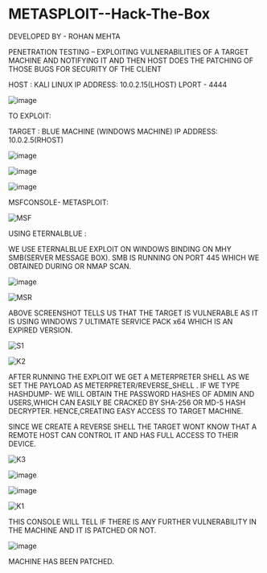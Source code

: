 # METASPLOIT--Hack-The-Box

DEVELOPED BY - ROHAN MEHTA


PENETRATION TESTING – EXPLOITING VULNERABILITIES OF A TARGET MACHINE AND NOTIFYING IT AND THEN HOST DOES THE PATCHING OF THOSE BUGS FOR SECURITY OF THE CLIENT  

HOST : KALI LINUX 
IP ADDRESS: 10.0.2.15(LHOST) 
LPORT - 4444 

 ![image](https://user-images.githubusercontent.com/62021583/187677270-538c54e8-df2b-4979-8e24-85a345c625d9.png)

 
   
TO EXPLOIT: 
 
TARGET : BLUE MACHINE 
(WINDOWS MACHINE) 
IP ADDRESS: 10.0.2.5(RHOST) 
 
 ![image](https://user-images.githubusercontent.com/62021583/187677640-0d36b1fd-e4ae-4bcb-b6b6-853695996b57.png)

![image](https://user-images.githubusercontent.com/62021583/187677727-eaf0f62f-5580-49d8-8815-0e9924ac60bf.png)

![image](https://user-images.githubusercontent.com/62021583/187677768-1674d4e8-efe6-4723-a5ce-6236b4876039.png)

  
MSFCONSOLE- METASPLOIT: 
  
![MSF](https://user-images.githubusercontent.com/62021583/187682038-4e11289c-9974-47d7-a798-73b6ff06d200.jpg)


USING ETERNALBLUE : 
 
WE USE ETERNALBLUE EXPLOIT ON WINDOWS BINDING ON MHY SMB(SERVER MESSAGE BOX). 
SMB IS RUNNING ON PORT 445 WHICH WE OBTAINED DURING OR NMAP SCAN. 

![image](https://user-images.githubusercontent.com/62021583/187677887-48579da9-5e33-4839-b3fd-47bc0e1865e4.png)

![MSR](https://user-images.githubusercontent.com/62021583/187682063-4296c7b9-928d-44fc-b30a-f48e256aa3bf.jpg)


ABOVE SCREENSHOT TELLS US THAT THE TARGET IS VULNERABLE AS IT IS USING WINDOWS 7 ULTIMATE SERVICE PACK x64 WHICH IS AN EXPIRED VERSION. 

![S1](https://user-images.githubusercontent.com/62021583/187684886-d1fb6317-5c55-4595-8f09-c2a875668f39.jpg)


![K2](https://user-images.githubusercontent.com/62021583/187683249-45fc337b-6808-49d8-854b-3d416a779a70.jpg)

 
AFTER RUNNING THE EXPLOIT WE GET A METERPRETER SHELL AS WE SET THE PAYLOAD AS METERPRETER/REVERSE_SHELL  . 
IF WE TYPE HASHDUMP- WE WILL OBTAIN THE PASSWORD HASHES OF ADMIN AND USERS,WHICH CAN EASILY BE CRACKED BY SHA-256 OR MD-5 HASH DECRYPTER. 
HENCE,CREATING EASY ACCESS TO TARGET MACHINE. 

SINCE WE CREATE A REVERSE SHELL THE TARGET WONT KNOW THAT A REMOTE HOST CAN CONTROL IT AND HAS FULL ACCESS TO THEIR DEVICE. 

 ![K3](https://user-images.githubusercontent.com/62021583/187683381-96c1ed8e-c583-458f-a37c-a83efcc41fed.jpg)

![image](https://user-images.githubusercontent.com/62021583/187678835-5846abbc-51f9-4a51-865b-ccb34da331a5.png)




![image](https://user-images.githubusercontent.com/62021583/187678859-e0996d35-7603-434a-afbf-ff7f0002347c.png)

 ![K1](https://user-images.githubusercontent.com/62021583/187682142-3807860f-44e4-4a66-85a1-d647ebcec4bc.png)

THIS CONSOLE WILL TELL IF THERE IS ANY FURTHER VULNERABILITY IN THE MACHINE AND IT IS PATCHED OR NOT. 
 


 
 ![image](https://user-images.githubusercontent.com/62021583/187678892-5e590316-34f3-4307-9248-9e5a7b45075d.png)

MACHINE HAS BEEN PATCHED. 


  
